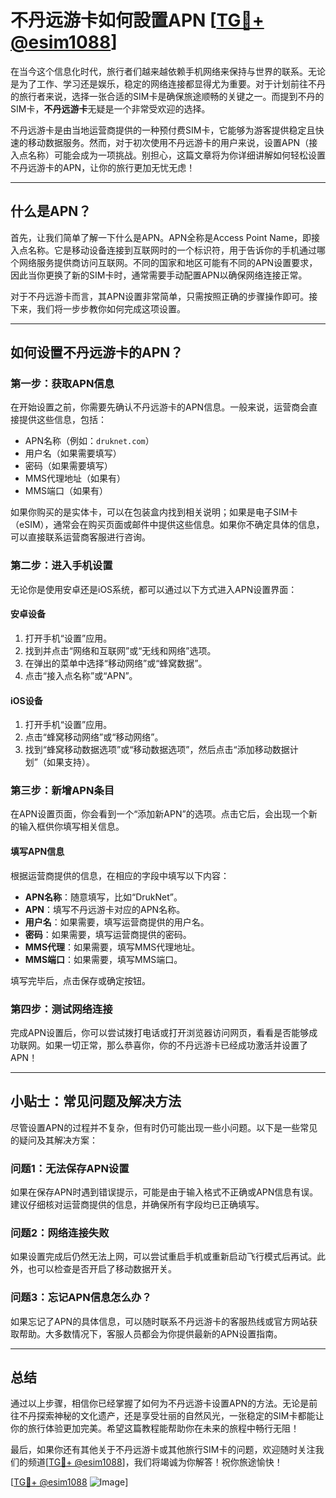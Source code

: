 # 不丹远游卡如何設置APN [[TG💪+ @esim1088](https://t.me/s/esim1088)]

在当今这个信息化时代，旅行者们越来越依赖手机网络来保持与世界的联系。无论是为了工作、学习还是娱乐，稳定的网络连接都显得尤为重要。对于计划前往不丹的旅行者来说，选择一张合适的SIM卡是确保旅途顺畅的关键之一。而提到不丹的SIM卡，**不丹远游卡**无疑是一个非常受欢迎的选择。

不丹远游卡是由当地运营商提供的一种预付费SIM卡，它能够为游客提供稳定且快速的移动数据服务。然而，对于初次使用不丹远游卡的用户来说，设置APN（接入点名称）可能会成为一项挑战。别担心，这篇文章将为你详细讲解如何轻松设置不丹远游卡的APN，让你的旅行更加无忧无虑！

---

## 什么是APN？

首先，让我们简单了解一下什么是APN。APN全称是Access Point Name，即接入点名称。它是移动设备连接到互联网时的一个标识符，用于告诉你的手机通过哪个网络服务提供商访问互联网。不同的国家和地区可能有不同的APN设置要求，因此当你更换了新的SIM卡时，通常需要手动配置APN以确保网络连接正常。

对于不丹远游卡而言，其APN设置非常简单，只需按照正确的步骤操作即可。接下来，我们将一步步教你如何完成这项设置。

---

## 如何设置不丹远游卡的APN？

### **第一步：获取APN信息**
在开始设置之前，你需要先确认不丹远游卡的APN信息。一般来说，运营商会直接提供这些信息，包括：

- APN名称（例如：`druknet.com`）
- 用户名（如果需要填写）
- 密码（如果需要填写）
- MMS代理地址（如果有）
- MMS端口（如果有）

如果你购买的是实体卡，可以在包装盒内找到相关说明；如果是电子SIM卡（eSIM），通常会在购买页面或邮件中提供这些信息。如果你不确定具体的信息，可以直接联系运营商客服进行咨询。

### **第二步：进入手机设置**
无论你是使用安卓还是iOS系统，都可以通过以下方式进入APN设置界面：

#### **安卓设备**
1. 打开手机“设置”应用。
2. 找到并点击“网络和互联网”或“无线和网络”选项。
3. 在弹出的菜单中选择“移动网络”或“蜂窝数据”。
4. 点击“接入点名称”或“APN”。

#### **iOS设备**
1. 打开手机“设置”应用。
2. 点击“蜂窝移动网络”或“移动网络”。
3. 找到“蜂窝移动数据选项”或“移动数据选项”，然后点击“添加移动数据计划”（如果支持）。

### **第三步：新增APN条目**
在APN设置页面，你会看到一个“添加新APN”的选项。点击它后，会出现一个新的输入框供你填写相关信息。

#### 填写APN信息
根据运营商提供的信息，在相应的字段中填写以下内容：
- **APN名称**：随意填写，比如“DrukNet”。
- **APN**：填写不丹远游卡对应的APN名称。
- **用户名**：如果需要，填写运营商提供的用户名。
- **密码**：如果需要，填写运营商提供的密码。
- **MMS代理**：如果需要，填写MMS代理地址。
- **MMS端口**：如果需要，填写MMS端口。

填写完毕后，点击保存或确定按钮。

### **第四步：测试网络连接**
完成APN设置后，你可以尝试拨打电话或打开浏览器访问网页，看看是否能够成功联网。如果一切正常，那么恭喜你，你的不丹远游卡已经成功激活并设置了APN！

---

## 小贴士：常见问题及解决方法

尽管设置APN的过程并不复杂，但有时仍可能出现一些小问题。以下是一些常见的疑问及其解决方案：

### **问题1：无法保存APN设置**
如果在保存APN时遇到错误提示，可能是由于输入格式不正确或APN信息有误。建议仔细核对运营商提供的信息，并确保所有字段均已正确填写。

### **问题2：网络连接失败**
如果设置完成后仍然无法上网，可以尝试重启手机或重新启动飞行模式后再试。此外，也可以检查是否开启了移动数据开关。

### **问题3：忘记APN信息怎么办？**
如果忘记了APN的具体信息，可以随时联系不丹远游卡的客服热线或官方网站获取帮助。大多数情况下，客服人员都会为你提供最新的APN设置指南。

---

## 总结

通过以上步骤，相信你已经掌握了如何为不丹远游卡设置APN的方法。无论是前往不丹探索神秘的文化遗产，还是享受壮丽的自然风光，一张稳定的SIM卡都能让你的旅行体验更加完美。希望这篇教程能帮助你在未来的旅程中畅行无阻！

最后，如果你还有其他关于不丹远游卡或其他旅行SIM卡的问题，欢迎随时关注我们的频道[[TG💪+ @esim1088](https://t.me/s/esim1088)]，我们将竭诚为你解答！祝你旅途愉快！

[[TG💪+ @esim1088](https://t.me/s/esim1088) ![Image](https://i.postimg.cc/4NQfJmqS/Snipaste-2025-05-13-00-14-12.png)]